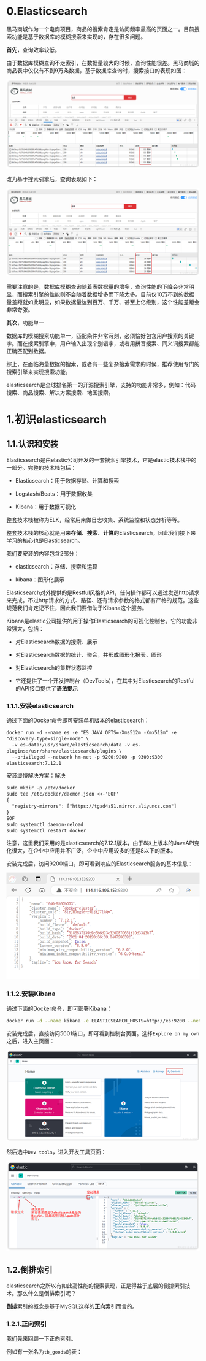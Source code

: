 # 0.Elasticsearch

黑马商城作为一个电商项目，商品的搜索肯定是访问频率最高的页面之一。目前搜索功能是基于数据库的模糊搜索来实现的，存在很多问题。

**首先**，查询效率较低。

由于数据库模糊查询不走索引，在数据量较大的时候，查询性能很差。黑马商城的商品表中仅仅有不到9万条数据，基于数据库查询时，搜索接口的表现如图：

![b1ccff5ddde7b20f45d2770bade47ca569b9bdfc.png](assets/4b3175cded51d2df4f18f3b64a5c1e8ad69cf8fb.png)

改为基于搜索引擎后，查询表现如下：

![a71c4fb5fe157b9f70c7b925a2e976a0c70af4de.png](assets/8e81a360f5fc15a2798a8f7ed384fac3209d3d8b.png)

需要注意的是，数据库模糊查询随着表数据量的增多，查询性能的下降会非常明显，而搜索引擎的性能则不会随着数据增多而下降太多。目前仅10万不到的数据量差距就如此明显，如果数据量达到百万、千万、甚至上亿级别，这个性能差距会非常夸张。

**其次**，功能单一

数据库的模糊搜索功能单一，匹配条件非常苛刻，必须恰好包含用户搜索的关键字。而在搜索引擎中，用户输入出现个别错字，或者用拼音搜索、同义词搜索都能正确匹配到数据。

综上，在面临海量数据的搜索，或者有一些复杂搜索需求的时候，推荐使用专门的搜索引擎来实现搜索功能。

elasticsearch是全球排名第一的开源搜索引擎，支持的功能非常多，例如：代码搜索、商品搜索、解决方案搜索、地图搜索。

# 1.初识elasticsearch

## 1.1.认识和安装

Elasticsearch是由elastic公司开发的一套搜索引擎技术，它是elastic技术栈中的一部分。完整的技术栈包括：

- Elasticsearch：用于数据存储、计算和搜索

- Logstash/Beats：用于数据收集

- Kibana：用于数据可视化

整套技术栈被称为ELK，经常用来做日志收集、系统监控和状态分析等等。

整套技术栈的核心就是用来**存储**、**搜索**、**计算**的Elasticsearch，因此我们接下来学习的核心也是Elasticsearch。

我们要安装的内容包含2部分：

- elasticsearch：存储、搜索和运算

- kibana：图形化展示

Elasticsearch对外提供的是Restful风格的API，任何操作都可以通过发送http请求来完成。不过http请求的方式、路径、还有请求参数的格式都有严格的规范。这些规范我们肯定记不住，因此我们要借助于Kibana这个服务。

Kibana是elastic公司提供的用于操作Elasticsearch的可视化控制台。它的功能非常强大，包括：

- 对Elasticsearch数据的搜索、展示

- 对Elasticsearch数据的统计、聚合，并形成图形化报表、图形

- 对Elasticsearch的集群状态监控

- 它还提供了一个开发控制台（DevTools），在其中对Elasticsearch的Restful的API接口提供了**语法提示**

### 1.1.1.安装elasticsearch

通过下面的Docker命令即可安装单机版本的elasticsearch：

```
docker run -d --name es -e "ES_JAVA_OPTS=-Xms512m -Xmx512m" -e "discovery.type=single-node" \
  -v es-data:/usr/share/elasticsearch/data -v es-plugins:/usr/share/elasticsearch/plugins \
  --privileged --network hm-net -p 9200:9200 -p 9300:9300 elasticsearch:7.12.1
```

安装缓慢解决方案：[解决](https://fengyongxuan.blog.csdn.net/article/details/122753747)

```
sudo mkdir -p /etc/docker
sudo tee /etc/docker/daemon.json <<-'EOF'
{
  "registry-mirrors": ["https://tgad4z51.mirror.aliyuncs.com"]
}
EOF
sudo systemctl daemon-reload
sudo systemctl restart docker
```

注意，这里我们采用的是elasticsearch的7.12.1版本，由于8以上版本的JavaAPI变化很大，在企业中应用并不广泛，企业中应用较多的还是8以下的版本。

安装完成后，访问9200端口，即可看到响应的Elasticsearch服务的基本信息：

![7892e006454effecc98f57490cbe8634914f1b7a.png](assets/723f8af5890c3a647ea01066d914c957a3e82f23.png)

### 1.1.2.安装Kibana

通过下面的Docker命令，即可部署Kibana：

```Bash
docker run -d --name kibana -e ELASTICSEARCH_HOSTS=http://es:9200 --network=hm-net -p 5601:5601 kibana:7.12.1
```

安装完成后，直接访问5601端口，即可看到控制台页面。选择`Explore on my own`之后，进入主页面：

![2e73b5cef60b275c022421c044d3e516ec04c8a7.png](assets/426c2a94b01d7519548aec455b7c01f54c17e0b3.png)

然后选中`Dev tools`，进入开发工具页面：

![1bf50edd7f681b9a9f6a0892eeb1ddb6a503da37.png](assets/1d647a33331a2c051ae4fd25df42b07a27784bcf.png)

## 1.2.倒排索引

elasticsearch之所以有如此高性能的搜索表现，正是得益于底层的倒排索引技术。那么什么是倒排索引呢？

**倒排**索引的概念是基于MySQL这样的**正向**索引而言的。

### 1.2.1.正向索引

我们先来回顾一下正向索引。

例如有一张名为`tb_goods`的表：
